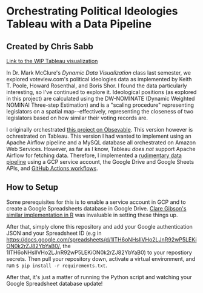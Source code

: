 # Orchestrating Political Ideologies Tableau with a Data Pipeline
## Created by Chris Sabb

[Link to the WIP Tableau visualization](https://public.tableau.com/app/profile/chris.sabb/viz/PoliticalIdeologiesMapview/ClassicObservable)

In Dr. Mark McClure's *Dynamic Data Visualization* class last semester, we explored voteview.com's political ideologies data as implemented by Keith T. Poole, Howard Rosenthal, and Boris Shor. I found the data particularly interesting, so I've continued to explore it. Ideological positions (as explored in this project) are calculated using the DW-NOMINATE (Dynamic Weighted NOMINAl Three-step Estimation) and is a "scaling procedure" representing legislators on a spatial map--effectively, representing the closeness of two legislators based on how similar their voting records are.

I originally orchestrated [this project on Obsevable](https://observablehq.com/d/f318751be649b1fd?collection=@real-csabb/notable-ddv-assignments). This version however is ochrestrated on Tableau. This version I had wanted to implement using an Apache Airflow pipeline and a MySQL database all orchestrated on Amazon Web Services. However, as far as I know, Tableau *does not* support Apache Airflow for fetching data. Therefore, I implemented a [rudimentary data pipeline](https://github.com/real-csabb/political-ideologies-tableau/blob/main/political-ideologies-tableau.py) using a GCP service account, the Google Drive and Google Sheets APIs, and [GitHub Actions workflows](https://github.com/real-csabb/political-ideologies-tableau/blob/main/.github/workflows/politicalIdeologiesDataPipeline.yaml).

## How to Setup 
Some prerequisites for this is to enable a service account in GCP and to create a Google Spreadsheets database in Google Drive. [Clare Gibson's similar implementation in R](https://github.com/clarelgibson/tableau-public-autorefresh/wiki/2.-Set-up-GCP-services) was invaluable in setting these things up.

After that, simply clone this repository and add your Google authentication JSON and your Spreadsheet ID (e.g in https://docs.google.com/spreadsheets/d/1ITH6oNHsIlVHo2LJnR92wP5LEKiON0k2rZJ82YbYaB0/, the 1ITH6oNHsIlVHo2LJnR92wP5LEKiON0k2rZJ82YbYaB0) to your repostiory secrets. Then pull your repository down, activate a virtual environment, and run `$ pip install -r requirements.txt`. 

After that, it's just a matter of running the Python script and watching your Google Spreadsheet database update!
